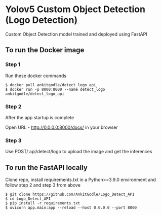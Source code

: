 # Yolov5 Custom Object Detection (Logo Detection)

Custom Object Detection model trained and deployed using FastAPI

## To run the Docker image

### Step 1
Run these docker commands
```
$ docker pull ankitgodle/detect_logo_api
$ docker run -p 8000:8000 --name detect_logo ankitgodle/detect_logo_api
```
### Step 2
After the app startup is complete

Open URL - http://0.0.0.0:8000/docs/ in your browser

### Step 3
Use POST/ api/detect/logo to upload the image and get the inferences

## To run the FastAPI locally
Clone repo, install requirements.txt in a Python>=3.9.0 environment and follow step 2 and step 3 from above
```
$ git clone https://github.com/AnkitGodle/Logo_Detect_API
$ cd Logo_Detect_API
$ pip install -r requirements.txt
$ uvicorn app.main:app --reload --host 0.0.0.0 --port 8000
```
